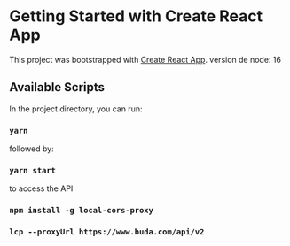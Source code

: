 # Getting Started with Create React App

This project was bootstrapped with [Create React App](https://github.com/facebook/create-react-app).
version de node: 16

## Available Scripts

In the project directory, you can run:

### `yarn`

followed by:

### `yarn start`

to access the API

### `npm install -g local-cors-proxy`
### `lcp --proxyUrl https://www.buda.com/api/v2`
